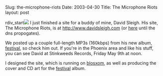 Slug: the-microphone-riots
Date: 2003-04-30
Title: The Microphone Riots
layout: post

rdiv_start<img src="http://davidsleigh.com.previewmysite.com/images/festivalCD.jpg" />
I just finished a site for a buddy of mine, David Sleigh. His site, The Microphone Riots, is at http://www.davidsleigh.com (or <a href="http://davidsleigh.com.previewmysite.com/">here</a> until the dns propogates).

We posted up a couple full-length MP3s (160kbps) from his new album, <u>festival</u>, so check him out. If you&#39;re in the Phoenix area and like his stuff, you can see David at Stinkweeds Records, Friday May 9th at noon.

I designed the site, which is running on <a href="http://www.raelity.org/apps/blosxom/">blosxom</a>, as well as producing the cover and CD art for the <u>festival</u> album.
